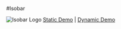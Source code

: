 #Isobar

![Isobar Logo](/Images/Logo/Isobar_Logo.ico "Isobar Logo")
[Static Demo](https://badacorp.github.io/Isobar/) | [Dynamic Demo](https://badacorp.github.io/Isobar/)

